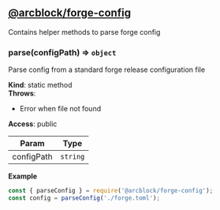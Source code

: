 
## [**@arcblock/forge-config**](https://github.com/arcblock/forge-config)

Contains helper methods to parse forge config

### parse(configPath) ⇒ `object`

Parse config from a standard forge release configuration file

**Kind**: static method  
**Throws**:

* Error when file not found

**Access**: public  

| Param      | Type     |
| ---------- | -------- |
| configPath | `string` |

**Example**  

```js
const { parseConfig } = require('@arcblock/forge-config');
const config = parseConfig('./forge.toml');
```
